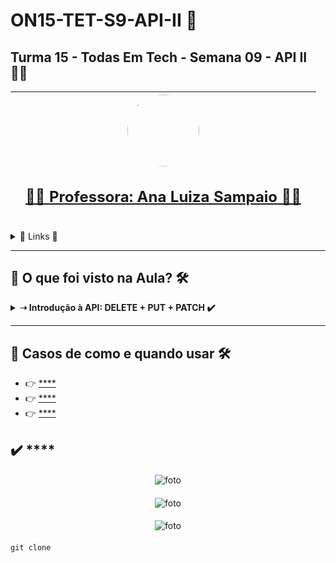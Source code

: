 # ON15-TET-S9-API-II 🤝

## Turma 15 - Todas Em Tech - Semana 09 - API II 👩‍💻

| [<br><sub></sub>]() |  [<img src="https://avatars.githubusercontent.com/u/49498707?v=4" width=115 style=border-radius:50%><br><h2>👩‍🏫  Professora: Ana Luiza Sampaio ✍🏽</h2>](https://github.com/analuizasampaio) |  [<br><sub></sub>]() |
| :---: | :---: | :---: | 

<details>
  <summary>
    <span>🔗 Links 🔗</span>
  </summary>
  <div>    
    * 📌<a href="https://www.youtube.com/watch?v=LbLVhgQhox4&list=PLymAQGA_lVagCUqYtEgogYohW4KJil1Qw&index=24">Link da aula - Parte 1</a>
    <br/>    
    * 📌<a href="https://www.youtube.com/watch?v=I-iwTDuIzqM&list=PLymAQGA_lVagCUqYtEgogYohW4KJil1Qw&index=25">Link da aula - Parte 2</a>
    <br/>
    * 📌<a href="https://www.youtube.com/watch?v=Q0jgct4_HjI&list=PLymAQGA_lVagCUqYtEgogYohW4KJil1Qw&index=26">Link da aula - Reforço</a>
    <br/>
    * 📌<a href="https://github.com/reprograma/ON15-TET-S9-API-II">Link do Repositório da Aula</a>
    <br/>
  </div>
</details>

___
##  👀 O que foi visto na Aula? 🛠️
<details>
    <summary>
      <strong>➝ Introdução à API: DELETE + PUT + PATCH ✔️</strong>
    </summary>    
    <div align="center">        
      <table border=1>             
        <tr>
          <td align="center">👉</td>                
          <td></td>                
          <td align="center">✅</td>
        </tr>
        <tr> 
          <td align="center">👉</td>
          <td></td>                
          <td align="center">✅</td>
        </tr>
        <tr>    
          <td align="center">👉</td>            
          <td></td>                
          <td align="center">✅</td>
        </tr>
	<tr>    
          <td align="center">👉</td>            
          <td></td>                
          <td align="center">✅</td>
        </tr>
	<tr>    
          <td align="center">👉</td>            
          <td></td>                
          <td align="center">✅</td>
        </tr>
      </table>               
    </div>
</details>


___
##  🔨 Casos de como e quando usar 🛠️

  * 👉 [**** ]()
  * 👉 [**** ]()
  * 👉 [**** ]()

## ✔️ **** 

#### 
<p align="center">
  <img alt="foto" title="foto" src=""/>
</p>

#### 
<p align="center">
  <img alt="foto" title="foto" src=""/>
</p>

#### 
<p align="center">
  <img alt="foto" title="foto" src=""/>
</p>

#### 
```git
git clone 
```
